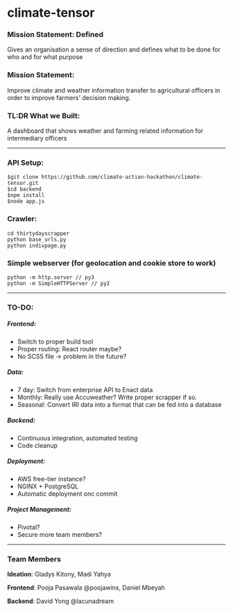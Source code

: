 # climate-tensor

### Mission Statement: Defined
Gives an organisation a sense of direction and defines what to be done for who and for what purpose

### Mission Statement:
Improve climate and weather information transfer to agricultural officers in order to improve farmers' decision making.

### TL:DR What we Built:

A dashboard that shows weather and farming related information for intermediary officers 

--------
### API Setup:

```
$git clone https://github.com/climate-action-hackathon/climate-tensor.git
$cd backend
$npm install
$node app.js
```

### Crawler:
```
cd thirtydayscrapper
python base_urls.py
python indivpage.py
```

### Simple webserver (for geolocation and cookie store to work)
```
python -m http.server // py3
python -m SimpleHTTPServer // py2
```

--------
### TO-DO:

##### Frontend:
- Switch to proper build tool
- Proper routing: React router maybe?
- No SCSS file -> problem in the future?

##### Data:
- 7 day: Switch from enterprise API to Enact data
- Monthly: Really use Accuweather? Write proper scrapper if so.
- Seasonal: Convert IRI data into a format that can be fed into a database

##### Backend:
- Continuous integration, automated testing
- Code cleanup

##### Deployment:
- AWS free-tier instance?
- NGINX + PostgreSQL
- Automatic deployment onc commit

##### Project Management:
- Pivotal?
- Secure more team members?


--------
### Team Members
**Ideation**: Gladys Kitony, Madi Yahya

**Frontend**: Pooja Pasawala @poojawins, Daniel Mbeyah

**Backend**: David Yong @lacunadream
